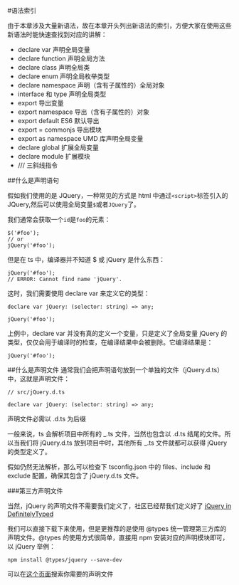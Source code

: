 #语法索引

由于本章涉及大量新语法，故在本章开头列出新语法的索引，方便大家在使用这些新语法时能快速查找到对应的讲解：

-   declare var 声明全局变量
-   declare function 声明全局方法
-   declare class 声明全局类
-   declare enum 声明全局枚举类型
-   declare namespace 声明（含有子属性的）全局对象
-   interface 和 type 声明全局类型
-   export 导出变量
-   export namespace 导出（含有子属性的）对象
-   export default ES6 默认导出
-   export = commonjs 导出模块
-   export as namespace UMD 库声明全局变量
-   declare global 扩展全局变量
-   declare module 扩展模块
-   /// <reference /> 三斜线指令

##什么是声明语句

假如我们使用的是 JQuery，一种常见的方式是 html 中通过`<script>`标签引入的 JQuery,然后可以使用全局变量`$`或者`JQuery`了。

我们通常会获取一个`id`是`foo`的元素：

```
$('#foo');
// or
jQuery('#foo');
```

但是在 ts 中，编译器并不知道 $ 或 jQuery 是什么东西：

```
jQuery('#foo');
// ERROR: Cannot find name 'jQuery'.
```

这时，我们需要使用 declare var 来定义它的类型：

```
declare var jQuery: (selector: string) => any;

jQuery('#foo');
```

上例中，declare var 并没有真的定义一个变量，只是定义了全局变量 jQuery 的类型，仅仅会用于编译时的检查，在编译结果中会被删除。它编译结果是：

```
jQuery('#foo');
```

##什么是声明文件
通常我们会把声明语句放到一个单独的文件（jQuery.d.ts）中，这就是声明文件：

```
// src/jQuery.d.ts

declare var jQuery: (selector: string) => any;
```

声明文件必需以 .d.ts 为后缀

一般来说，ts 会解析项目中所有的 _.ts 文件，当然也包含以 .d.ts 结尾的文件。所以当我们将 jQuery.d.ts 放到项目中时，其他所有 _.ts 文件就都可以获得 jQuery 的类型定义了。

假如仍然无法解析，那么可以检查下 tsconfig.json 中的 files、include 和 exclude 配置，确保其包含了 jQuery.d.ts 文件。

###第三方声明文件

当然，jQuery 的声明文件不需要我们定义了，社区已经帮我们定义好了
[jQuery in DefinitelyTyped](https://github.com/DefinitelyTyped/DefinitelyTyped/tree/master/types/jquery/index.d.ts)

我们可以直接下载下来使用，但是更推荐的是使用 @types 统一管理第三方库的声明文件。@types 的使用方式很简单，直接用 npm 安装对应的声明模块即可，以 jQuery 举例：

```
npm install @types/jquery --save-dev
```

可以在[这个页面](https://microsoft.github.io/TypeSearch/)搜索你需要的声明文件

